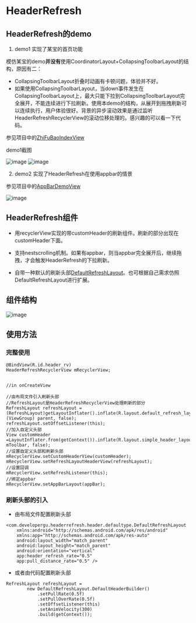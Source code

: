 # HeaderRefresh

## HeaderRefresh的demo

1. demo1 实现了某宝的首页功能

模仿某宝的demo**并没有**使用CoordinatorLayout+CollapsingToolbarLayout的结构，原因有二：
- CollapsingToolbarLayout折叠时动画有卡顿问题，体验并不好。
- 如果使用CollapsingToolbarLayout，当down事件发生在CollapsingToolbarLayout上，最大只能下拉到CollapsingToolbarLayout完全展开，不能连续进行下拉刷新。使用本demo的结构，从展开到拖拽刷新可以连续执行，用户体验很好。背景的异步滚动效果是通过监听HeaderRefreshRecyclerView的滚动位移处理的。感兴趣的可以看一下代码。

参见项目中的[ZhiFuBaoIndexView](https://github.com/gu0-kim/HeaderRefresh/blob/master/app/src/main/java/com/example/developergu/refreshmaster/mvp/view/indexpage/noappbar/ZhiFuBaoIndexView.java)

demo1截图

![image](https://github.com/gu0-kim/HeaderRefresh/blob/master/art/refresh.gif)        ![image](https://github.com/gu0-kim/HeaderRefresh/blob/master/art/4.gif)

2. demo2 实现了HeaderRefresh在使用appbar的情景

参见项目中的[AppBarDemoView](https://github.com/gu0-kim/HeaderRefresh/blob/master/app/src/main/java/com/example/developergu/refreshmaster/mvp/view/indexpage/appbar/AppBarDemoView.java)

![image](https://github.com/gu0-kim/HeaderRefresh/blob/master/art/appbar_refresh.gif)

## HeaderRefresh组件


- 用recyclerView实现的带customHeader的刷新组件。刷新的部分出现在customHeader下面。

- 支持nestscrolling机制。如果有appbar，则当appbar完全展开后，继续拖拽，才会触发HeaderRefresh的下拉刷新。

- 自带一种默认的刷新头部[DefaultRefreshLayout](https://github.com/gu0-kim/HeaderRefresh/blob/master/headerrefresh/src/main/java/com/developergu/headerrefresh/header/defaultype/DefaultRefreshLayout.java)。也可根据自己需求仿照DefaultRefreshLayout进行扩展。

## 组件结构

![image](https://github.com/gu0-kim/HeaderRefresh/blob/master/art/HeaderRefreshRecyclerView.png)

## 使用方法

### 完整使用

```
@BindView(R.id.header_rv)
HeaderRefreshRecyclerView mRecyclerView;


//in onCreateView

//由布局文件引入刷新头部
//RefreshLayout是HeaderRefreshRecyclerView处理刷新的部分
RefreshLayout refreshLayout =(RefreshLayout)getLayoutInflater().inflate(R.layout.default_refresh_layout, (ViewGroup) parent, false);
refreshLayout.setOffsetListener(this);
//加入自定义头部
View customHeader =LayoutInflater.from(getContext()).inflate(R.layout.simple_header_layout, mToolbar, false);
//设置自定义头部和刷新头部
mRecyclerView.setCustomHeaderView(customHeader);
mRecyclerView.setRefreshLayoutHeaderView(refreshLayout);
//设置回调
mRecyclerView.setRefreshListener(this);
//绑定appbar
mRecyclerView.setAppBarLayout(appBar);
```


### 刷新头部的引入

- 由布局文件配置刷新头部


```
<com.developergu.headerrefresh.header.defaultype.DefaultRefreshLayout 
    xmlns:android="http://schemas.android.com/apk/res/android"
    xmlns:app="http://schemas.android.com/apk/res-auto"
    android:layout_width="match_parent"
    android:layout_height="match_parent"
    android:orientation="vertical"
    app:header_refresh_rate="0.5"
    app:pull_distance_rate="0.5" />
```
- 或者由代码配置刷新头部


```
RefreshLayout refreshLayout =
        new DefaultRefreshLayout.DefaultHeaderBuilder()
            .setPullRate(0.5f)
            .setPullOverRate(0.5f)
            .setOffsetListener(this)
            .setAnimVelocity(300)
            .build(getContext());
```


